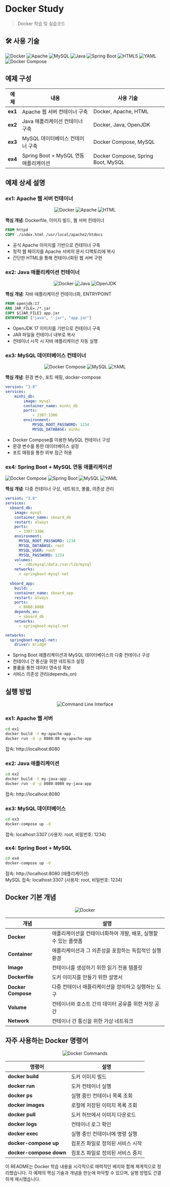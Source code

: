 # Docker Study
> Docker 학습 및 실습코드

<h2>🛠 사용 기술</h2>
<div align="left">
  <img src="https://img.shields.io/badge/Docker-2496ED?style=for-the-badge&logo=docker&logoColor=white" alt="Docker" />
  <img src="https://img.shields.io/badge/Apache-D22128?style=for-the-badge&logo=Apache&logoColor=white" alt="Apache" />
  <img src="https://img.shields.io/badge/MySQL-4479A1?style=for-the-badge&logo=mysql&logoColor=white" alt="MySQL" />
  <img src="https://img.shields.io/badge/Java-007396?style=for-the-badge&logo=openjdk&logoColor=white" alt="Java" />
  <img src="https://img.shields.io/badge/Spring Boot-6DB33F?style=for-the-badge&logo=Spring Boot&logoColor=white" alt="Spring Boot">
  <img src="https://img.shields.io/badge/HTML5-E34F26?style=for-the-badge&logo=html5&logoColor=white" alt="HTML5" />
  <img src="https://img.shields.io/badge/YAML-CB171E?style=for-the-badge&logo=yaml&logoColor=white" alt="YAML" />
  <img src="https://img.shields.io/badge/Docker Compose-2496ED?style=for-the-badge&logo=docker&logoColor=white" alt="Docker Compose" />
</div>

## 예제 구성

| 예제   | 내용                                 | 사용 기술                      |
|--------|--------------------------------------|-------------------------------|
| **ex1** | Apache 웹 서버 컨테이너 구축         | Docker, Apache, HTML         |
| **ex2** | Java 애플리케이션 컨테이너 구축      | Docker, Java, OpenJDK        |
| **ex3** | MySQL 데이터베이스 컨테이너 구축     | Docker Compose, MySQL        |
| **ex4** | Spring Boot + MySQL 연동 애플리케이션| Docker Compose, Spring Boot, MySQL |

## 예제 상세 설명

### ex1: Apache 웹 서버 컨테이너
<div align="center">
  <img src="https://img.shields.io/badge/Docker-2496ED?style=flat-square&logo=docker&logoColor=white" alt="Docker" />
  <img src="https://img.shields.io/badge/Apache-D22128?style=flat-square&logo=Apache&logoColor=white" alt="Apache" />
  <img src="https://img.shields.io/badge/HTML-E34F26?style=flat-square&logo=html5&logoColor=white" alt="HTML" />
</div>

**핵심 개념**: Dockerfile, 이미지 빌드, 웹 서버 컨테이너

```dockerfile
FROM httpd
COPY ./index.html /usr/local/apache2/htdocs
```
- 공식 Apache 이미지를 기반으로 컨테이너 구축
- 정적 웹 페이지를 Apache 서버의 문서 디렉토리에 복사
- 간단한 HTML을 통해 컨테이너화된 웹 서버 구현

### ex2: Java 애플리케이션 컨테이너
<div align="center">
  <img src="https://img.shields.io/badge/Docker-2496ED?style=flat-square&logo=docker&logoColor=white" alt="Docker" />
  <img src="https://img.shields.io/badge/Java-007396?style=flat-square&logo=openjdk&logoColor=white" alt="Java" />
  <img src="https://img.shields.io/badge/OpenJDK-ED8B00?style=flat-square&logo=openjdk&logoColor=white" alt="OpenJDK" />
</div>

**핵심 개념**: 자바 애플리케이션 컨테이너화, ENTRYPOINT

```dockerfile
FROM openjdk:17
ARG JAR_FILE=./*.jar
COPY ${JAR_FILE} app.jar
ENTRYPOINT ["java", "-jar", "app.jar"]
```
- OpenJDK 17 이미지를 기반으로 컨테이너 구축
- JAR 파일을 컨테이너 내부로 복사
- 컨테이너 시작 시 자바 애플리케이션 자동 실행

### ex3: MySQL 데이터베이스 컨테이너
<div align="center">
  <img src="https://img.shields.io/badge/Docker Compose-2496ED?style=flat-square&logo=docker&logoColor=white" alt="Docker Compose" />
  <img src="https://img.shields.io/badge/MySQL-4479A1?style=flat-square&logo=mysql&logoColor=white" alt="MySQL" />
  <img src="https://img.shields.io/badge/YAML-CB171E?style=flat-square&logo=yaml&logoColor=white" alt="YAML" />
</div>

**핵심 개념**: 환경 변수, 포트 매핑, docker-compose

```yaml
version: "3.8"
services: 
    minhi_db:
        image: mysql
        container_name: minhi_db
        ports:
            - 3307:3306
        environment:
            MYSQL_ROOT_PASSWORD: 1234
            MYSQL_DATABASE: minhi
```
- Docker Compose를 이용한 MySQL 컨테이너 구성
- 환경 변수를 통한 데이터베이스 설정
- 포트 매핑을 통한 외부 접근 허용

### ex4: Spring Boot + MySQL 연동 애플리케이션
<div align="left">
  <img src="https://img.shields.io/badge/Docker Compose-2496ED?style=flat-square&logo=docker&logoColor=white" alt="Docker Compose" />
  <img src="https://img.shields.io/badge/Spring Boot-6DB33F?style=flat-square&logo=Spring Boot&logoColor=white" alt="Spring Boot">
  <img src="https://img.shields.io/badge/MySQL-4479A1?style=flat-square&logo=mysql&logoColor=white" alt="MySQL" />
  <img src="https://img.shields.io/badge/YAML-CB171E?style=flat-square&logo=yaml&logoColor=white" alt="YAML" />
</div>

**핵심 개념**: 다중 컨테이너 구성, 네트워크, 볼륨, 의존성 관리

```yaml
version: "3.8"
services:
  sboard_db:
    image: mysql
    container_name: sboard_db
    restart: always
    ports:
      - 3307:3306
    environment:
      MYSQL_ROOT_PASSWORD: 1234
      MYSQL_DATABASE: root
      MYSQL_USER: root
      MYSQL_PASSWORD: 1234
    volumes:
      - ./db/mysql/data:/var/lib/mysql
    networks:
      - springboot-mysql-net
  
  sboard_app:
    build: .
    container_name: sboard_app
    restart: always
    ports:
      - 8080:8080
    depends_on:
      - sboard_db
    networks:
      - springboot-mysql-net

networks:
  springboot-mysql-net:
    driver: bridge
```
- Spring Boot 애플리케이션과 MySQL 데이터베이스의 다중 컨테이너 구성
- 컨테이너 간 통신을 위한 네트워크 설정
- 볼륨을 통한 데이터 영속성 확보
- 서비스 의존성 관리(depends_on)

## 실행 방법

<div align="center">
  <img src="https://img.shields.io/badge/CLI-4D4D4D?style=for-the-badge&logo=windows%20terminal&logoColor=white" alt="Command Line Interface" />
</div>

### ex1: Apache 웹 서버
```bash
cd ex1
docker build -t my-apache-app .
docker run -d -p 8080:80 my-apache-app
```
접속: http://localhost:8080

### ex2: Java 애플리케이션
```bash
cd ex2
docker build -t my-java-app .
docker run -d -p 8080:8080 my-java-app
```
접속: http://localhost:8080

### ex3: MySQL 데이터베이스
```bash
cd ex3
docker-compose up -d
```
접속: localhost:3307 (사용자: root, 비밀번호: 1234)

### ex4: Spring Boot + MySQL
```bash
cd ex4
docker-compose up -d
```
접속: http://localhost:8080 (애플리케이션)  
MySQL 접속: localhost:3307 (사용자: root, 비밀번호: 1234)

## Docker 기본 개념

<div align="center">
  <img src="https://img.shields.io/badge/Docker-2496ED?style=for-the-badge&logo=docker&logoColor=white" alt="Docker" />
</div>

| 개념 | 설명 |
|------|------|
| **Docker** | 애플리케이션을 컨테이너화하여 개발, 배포, 실행할 수 있는 플랫폼 |
| **Container** | 애플리케이션과 그 의존성을 포함하는 독립적인 실행 환경 |
| **Image** | 컨테이너를 생성하기 위한 읽기 전용 템플릿 |
| **Dockerfile** | 도커 이미지를 만들기 위한 설명서 |
| **Docker Compose** | 다중 컨테이너 애플리케이션을 정의하고 실행하는 도구 |
| **Volume** | 컨테이너와 호스트 간의 데이터 공유를 위한 저장 공간 |
| **Network** | 컨테이너 간 통신을 위한 가상 네트워크 |

## 자주 사용하는 Docker 명령어

<div align="center">
  <img src="https://img.shields.io/badge/Docker Commands-2496ED?style=for-the-badge&logo=docker&logoColor=white" alt="Docker Commands" />
</div>

| 명령어 | 설명 |
|--------|------|
| **docker build** | 도커 이미지 빌드 |
| **docker run** | 도커 컨테이너 실행 |
| **docker ps** | 실행 중인 컨테이너 목록 조회 |
| **docker images** | 로컬에 저장된 이미지 목록 조회 |
| **docker pull** | 도커 허브에서 이미지 다운로드 |
| **docker logs** | 컨테이너 로그 확인 |
| **docker exec** | 실행 중인 컨테이너에 명령 실행 |
| **docker-compose up** | 컴포즈 파일로 정의된 서비스 시작 |
| **docker-compose down** | 컴포즈 파일로 정의된 서비스 중지 |

이 README는 Docker 학습 내용을 시각적으로 매력적인 배지와 함께 체계적으로 정리했습니다. 각 예제의 핵심 기술과 개념을 한눈에 파악할 수 있으며, 실행 방법도 간결하게 제시했습니다.

